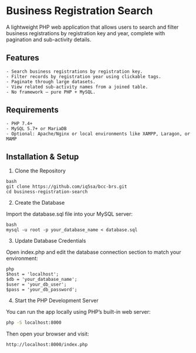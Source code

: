 # Business Registration Search

A lightweight PHP web application that allows users to search and filter business registrations by registration key and year, complete with pagination and sub-activity details.



## Features
	- Search business registrations by registration key.
	- Filter records by registration year using clickable tags.
	- Paginate through large datasets.
	- View related sub-activity names from a joined table.
	- No framework — pure PHP + MySQL.



## Requirements
	- PHP 7.4+
	- MySQL 5.7+ or MariaDB
	- Optional: Apache/Nginx or local environments like XAMPP, Laragon, or MAMP


## Installation & Setup

1. Clone the Repository

```
bash
git clone https://github.com/iq5sa/bcc-brs.git
cd business-registration-search
```

2. Create the Database

Import the database.sql file into your MySQL server:

```
bash
mysql -u root -p your_database_name < database.sql
```

3. Update Database Credentials

Open index.php and edit the database connection section to match your environment:

```
php
$host = 'localhost';
$db = 'your_database_name';
$user = 'your_db_user';
$pass = 'your_db_password';
```

4. Start the PHP Development Server

You can run the app locally using PHP’s built-in web server:

```bash
php -S localhost:8000
```



Then open your browser and visit:

```bash
http://localhost:8000/index.php
```

